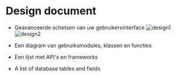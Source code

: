 # Design document 


- Geavanceerde schetsen van uw gebruikersinterface
![design1](https://user-images.githubusercontent.com/43133057/50820657-878afe00-132d-11e9-8770-fba02b849740.png)
![design2](https://user-images.githubusercontent.com/43133057/50820658-878afe00-132d-11e9-9080-9297b46e4106.png)


- Een diagram van gebruiksmodules, klassen en functies
- Een lijst met API's en frameworks
- A list of database tables and fields



